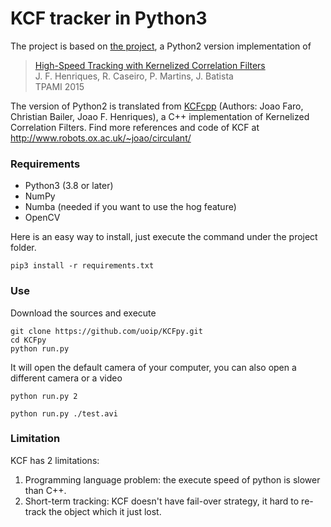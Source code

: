 # KCF tracker in Python3

The project is based on [the project](https://github.com/uoip/KCFpy.git), a Python2 version implementation of 
> [High-Speed Tracking with Kernelized Correlation Filters](http://www.robots.ox.ac.uk/~joao/publications/henriques_tpami2015.pdf)<br>
> J. F. Henriques, R. Caseiro, P. Martins, J. Batista<br>
> TPAMI 2015

The version of Python2 is translated from [KCFcpp](https://github.com/joaofaro/KCFcpp) (Authors: Joao Faro, Christian Bailer, Joao F. Henriques), a C++ implementation of Kernelized Correlation Filters. Find more references and code of KCF at http://www.robots.ox.ac.uk/~joao/circulant/

### Requirements
* Python3 (3.8 or later)
* NumPy
* Numba (needed if you want to use the hog feature)
* OpenCV 

Here is an easy way to install, just execute the command under the project folder.

```shell
pip3 install -r requirements.txt
```

### Use
Download the sources and execute
```shell
git clone https://github.com/uoip/KCFpy.git
cd KCFpy
python run.py
```
It will open the default camera of your computer, you can also open a different camera or a video
```shell
python run.py 2
```
```shell
python run.py ./test.avi  
```

### Limitation

KCF has 2 limitations:

1. Programming language problem: the execute speed of python is slower than C++.
2. Short-term tracking: KCF doesn't have fail-over strategy, it hard to re-track the object which it just lost.